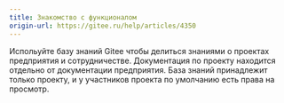 ```yaml
---
title: Знакомство с функционалом
origin-url: https://gitee.ru/help/articles/4350
---
```


Испольуйте базу знаний Gitee чтобы делиться знаниями о проектах предприятия и сотрудничестве. Документация по проекту находится отдельно от документации предприятия. База знаний принадлежит только проекту, и у участников проекта по умолчанию есть права на просмотр.